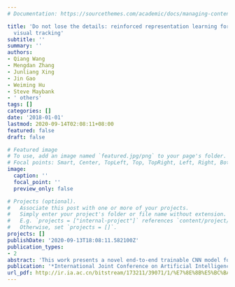 ```yaml
---
# Documentation: https://sourcethemes.com/academic/docs/managing-content/

title: 'Do not lose the details: reinforced representation learning for high performance
  visual tracking'
subtitle: ''
summary: ''
authors:
- Qiang Wang
- Mengdan Zhang
- Junliang Xing
- Jin Gao
- Weiming Hu
- Steve Maybank
- ' others'
tags: []
categories: []
date: '2018-01-01'
lastmod: 2020-09-14T02:08:11+08:00
featured: false
draft: false

# Featured image
# To use, add an image named `featured.jpg/png` to your page's folder.
# Focal points: Smart, Center, TopLeft, Top, TopRight, Left, Right, BottomLeft, Bottom, BottomRight.
image:
  caption: ''
  focal_point: ''
  preview_only: false

# Projects (optional).
#   Associate this post with one or more of your projects.
#   Simply enter your project's folder or file name without extension.
#   E.g. `projects = ["internal-project"]` references `content/project/deep-learning/index.md`.
#   Otherwise, set `projects = []`.
projects: []
publishDate: '2020-09-13T18:08:11.582100Z'
publication_types:
- 2
abstract: 'This work presents a novel end-to-end trainable CNN model for high performance visual object tracking. It learns both low-level fine-grained representations and a high-level semantic embedding space in a mutual reinforced way, and a multi-task learning strategy is proposed to perform the correlation analysis on representations from both levels. In particular, a fully convolutional encoderdecoder network is designed to reconstruct the original visual features from the semantic projections to preserve all the geometric information. Moreover, the correlation filter layer working on the finegrained representations leverages a global context constraint for accurate object appearance modeling. The correlation filter in this layer is updated online efficiently without network fine-tuning. Therefore, the proposed tracker benefits from two complementary effects: the adaptability of the fine-grained correlation analysis and the generalization capability of the semantic embedding. Extensive experimental evaluations on four popular benchmarks demonstrate its state-of-the-art performance.'
publication: '*International Joint Conference on Artificial Intelligence*'
url_pdf: http://ir.ia.ac.cn/bitstream/173211/39071/1/%E7%8E%8B%E5%BC%BA_IJCAI2018.pdf
---
```

